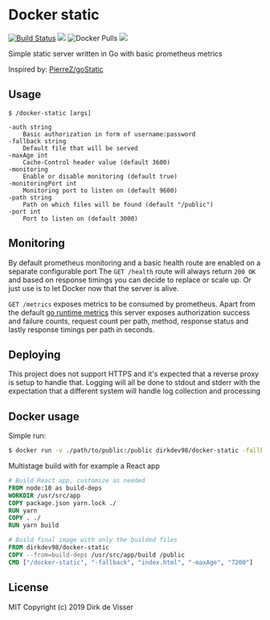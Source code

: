 # Docker static

[![Build Status](https://api.cirrus-ci.com/github/dirkdev98/docker-static.svg)](https://cirrus-ci.com/github/dirkdev98/docker-static)
[![](https://images.microbadger.com/badges/version/dirkdev98/docker-static.svg)](https://microbadger.com/images/dirkdev98/docker-static)
![Docker Pulls](https://img.shields.io/docker/pulls/dirkdev98/docker-static.svg)
[![](https://images.microbadger.com/badges/image/dirkdev98/docker-static.svg)](https://microbadger.com/images/dirkdev98/docker-static)



Simple static server written in Go with basic prometheus metrics

Inspired by: [PierreZ/goStatic](https://github.com/PierreZ/goStatic)

## Usage

```
$ /docker-static [args] 

-auth string
    Basic authorization in form of username:password
-fallback string
    Default file that will be served
-maxAge int
    Cache-Control header value (default 3600)
-monitoring
    Enable or disable monitoring (default true)
-monitoringPort int
    Monitoring port to listen on (default 9600)
-path string
    Path on which files will be found (default "/public")
-port int
    Port to listen on (default 3000)
```

## Monitoring

By default prometheus monitoring and a basic health route are enabled on a separate configurable port
The `GET /health` route will always return `200 OK` and based on response timings you can decide to replace or scale up.
Or just use is to let Docker now that the server is alive.

`GET /metrics` exposes metrics to be consumed by prometheus. Apart from the default 
[go runtime metrics](https://github.com/prometheus/client_golang/blob/master/prometheus/go_collector.go)
this server exposes authorization success and failure counts, request count per path, method, response status
 and lastly response timings per path in seconds.

## Deploying

This project does not support HTTPS and it's expected that a reverse proxy is setup to handle that. Logging will all be done
to stdout and stderr with the expectation that a different system will handle log collection and processing

## Docker usage

Simple run:
```bash
$ docker run -v ./path/to/public:/public dirkdev98/docker-static -fallback index.html
```

Multistage build with for example a React app
```Dockerfile
# Build React app, customize as needed
FROM node:10 as build-deps
WORKDIR /usr/src/app
COPY package.json yarn.lock ./
RUN yarn
COPY . ./
RUN yarn build

# Build final image with only the builded files
FROM dirkdev98/docker-static
COPY --from=build-deps /usr/src/app/build /public
CMD ["/docker-static", "-fallback", "index.html", "-maxAge", "7200"]
```

## License

MIT Copyright (c) 2019 Dirk de Visser
